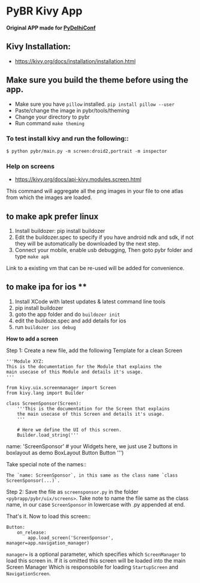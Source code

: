 PyBR Kivy App
=============

**Original APP made for [PyDelhiConf](https://github.com/pydelhi/pydelhi_mobile)**

## Kivy Installation:
- https://kivy.org/docs/installation/installation.html

## Make sure you build the theme before using the app.
   - Make sure you have `pillow` installed. `pip install pillow --user`
   - Paste/change the image in pybr/tools/theming
   - Change your directory to pybr
   - Run command ``make theming``

### To test install kivy and run the following::

    $ python pybr/main.py -m screen:droid2,portrait -m inspector

### Help on screens
- https://kivy.org/docs/api-kivy.modules.screen.html


This command will aggregate all the png images in your file to one atlas
from which the images are loaded.

## to make apk **prefer linux**

1. Install buildozer: pip install buildozer
2. Edit the buildozer.spec to specify if you have android ndk and sdk,
   if not they will be automatically be downloaded by the next step.
3. Connect your mobile, enable usb debugging, Then goto pybr
   folder and type `make apk`

Link to a existing vm that can be re-used will be added for convenience.

## to make ipa for ios **

1. Install XCode with latest updates & latest command line tools
2. pip install buildozer
3. goto the app folder and do `buildozer init`
4. edit the buildoze.spec and add details for ios
5. run `buildozer ios debug`

**How to add a screen**

Step 1: Create a new file, add the following Template for a clean Screen

	'''Module XYZ:
	This is the documentation for the Module that explains the
	main usecase of this Module and details it's usage.
	'''

	from kivy.uix.screenmanager import Screen
	from kivy.lang import Builder

	class ScreenSponsor(Screen):
	    '''This is the documentation for the Screen that explains
	    the main usecase of this Screen and details it's usage.
	    '''

	    # Here we define the UI of this screen.
	    Builder.load_string('''
<ScreenSponsor>
	name: 'ScreenSponsor'
	# your Widgets here,  we just use 2 buttons in boxlayout as demo
	BoxLayout
	    Button
	    Button
	''')

Take special note of the names::

    The `name: ScreenSponsor`, in this same as the class name `class ScreenSponsor(...)`.


Step 2: Save the file as `screensponsor.py` in the folder `<pybrapp/pybr/uix/screens>`. Take note to name the file same as the class name,  in our case `ScreenSponsor` in lowercase with .py appended at end.

That's it. Now to load this screen::

    Button:
    	on_release:
            app.load_screen('ScreenSponsor', manager=app.navigation_manager)

`manager=` is a optional parameter, which specifies which `ScreenManager` to load this screen in.
If it is omitted this screen will be loaded into the main Screen Manager Which is responsobile for loading `StartupScreen` and `NavigationScreen`.
